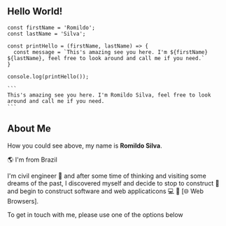 ## Hello World!

````
const firstName = 'Romildo';
const lastName = 'Silva';

const printHello = (firstName, lastName) => {
  const message = `This's amazing see you here. I'm ${firstName} ${lastName}, feel free to look around and call me if you need.`
}

console.log(printHello());

```
This's amazing see you here. I'm Romildo Silva, feel free to look around and call me if you need.
```
````

## About Me

How you could see above, my name is **Romildo Silva**.

:earth_americas: I'm from Brazil

I'm civil engineer :construction: and after some time of thinking and visiting some dreams of the past, I discovered myself and decide to stop to construct :department_store: and begin to  construct software and web applicaticons :computer: :iphone: [🌐 Web Browsers].

To get in touch with me, please use one of the options below


